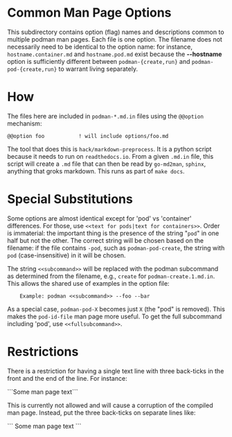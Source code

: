 # Common Man Page Options

This subdirectory contains option (flag) names and descriptions
common to multiple podman man pages. Each file is one option. The
filename does not necessarily need to be identical to the option
name: for instance, `hostname.container.md` and `hostname.pod.md`
exist because the **--hostname** option is sufficiently different
between `podman-{create,run}` and `podman-pod-{create,run}` to
warrant living separately.

# How

The files here are included in `podman-*.md.in` files using the `@@option`
mechanism:

```
@@option foo           ! will include options/foo.md
```

The tool that does this is `hack/markdown-preprocess`. It is a python
script because it needs to run on `readthedocs.io`. From a given `.md.in`
file, this script will create a `.md` file that can then be read by
`go-md2man`, `sphinx`, anything that groks markdown. This runs as
part of `make docs`.

# Special Substitutions

Some options are almost identical except for 'pod' vs 'container'
differences. For those, use `<<text for pods|text for containers>>`.
Order is immaterial: the important thing is the presence of the
string "`pod`" in one half but not the other. The correct string
will be chosen based on the filename: if the file contains `-pod`,
such as `podman-pod-create`, the string with `pod` (case-insensitive)
in it will be chosen.

The string `<<subcommand>>` will be replaced with the podman subcommand
as determined from the filename, e.g., `create` for `podman-create.1.md.in`.
This allows the shared use of examples in the option file:

```
    Example: podman <<subcommand>> --foo --bar
```

As a special case, `podman-pod-X` becomes just `X` (the "pod" is removed).
This makes the `pod-id-file` man page more useful. To get the full
subcommand including 'pod', use `<<fullsubcommand>>`.

# Restrictions

There is a restriction for having a single text line with three
back-ticks in the front and the end of the line. For instance:

\`\`\`Some man page text\`\`\`

This is currently not allowed and will cause a corruption of the
compiled man page. Instead, put the three back-ticks on separate
lines like:

\`\`\`
Some man page text
\`\`\`
